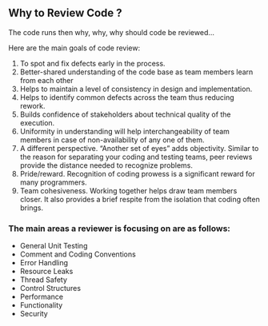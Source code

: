 ## Why to Review Code ?

The code runs then why, why, why should code be reviewed...

Here are the main goals of code review:

1. To spot and fix defects early in the process.
2. Better-shared understanding of the code base as team members learn from each other
3. Helps to maintain a level of consistency in design and implementation.
4. Helps to identify common defects across the team thus reducing rework.
5. Builds confidence of stakeholders about technical quality of the execution.
6. Uniformity in understanding will help interchangeability of team members in case of non-availability of any one of them.
7. A different perspective. “Another set of eyes” adds objectivity. Similar to the reason for separating your coding and testing teams, peer reviews provide the distance needed to recognize problems.
8. Pride/reward. Recognition of coding prowess is a significant reward for many programmers.
9. Team cohesiveness. Working together helps draw team members closer. It also provides a brief respite from the isolation that coding often brings.

### The main areas a reviewer is focusing on are as follows:

- General Unit Testing
- Comment and Coding Conventions
- Error Handling
- Resource Leaks
- Thread Safety
- Control Structures
- Performance
- Functionality
- Security




